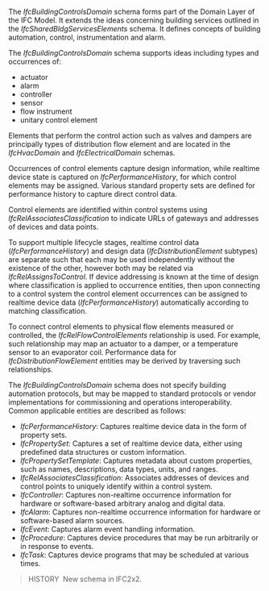 ﻿The _IfcBuildingControlsDomain_ schema forms part of the Domain Layer of the IFC Model. It extends the ideas concerning building services outlined in the _IfcSharedBldgServicesElements_ schema. It defines concepts of building automation, control, instrumentation and alarm.

The _IfcBuildingControlsDomain_ schema supports ideas including types and occurrences of:

* actuator
* alarm
* controller
* sensor
* flow instrument
* unitary control element

Elements that perform the control action such as valves and dampers are principally types of distribution flow element and are located in the _IfcHvacDomain_ and _IfcElectricalDomain_ schemas.

Occurrences of control elements capture design information, while realtime device state is captured on _IfcPerformanceHistory_, for which control elements may be assigned. Various standard property sets are defined for performance history to capture direct control data.

Control elements are identified within control systems using _IfcRelAssociatesClassification_ to indicate URLs of gateways and addresses of devices and data points.

To support multiple lifecycle stages, realtime control data (_IfcPerformanceHistory_) and design data (_IfcDistributionElement_ subtypes) are separate such that each may be used independently without the existence of the other, however both may be related via _IfcRelAssignsToControl_. If device addressing is known at the time of design where classification is applied to occurrence entities, then upon connecting to a control system the control element occurrences can be assigned to realtime device data (_IfcPerformanceHistory_) automatically according to matching classification.

To connect control elements to physical flow elements measured or controlled, the _IfcRelFlowControlElements_ relationship is used. For example, such relationship may map an actuator to a damper, or a temperature sensor to an evaporator coil. Performance data for _IfcDistributionFlowElement_ entities may be derived by traversing such relationships.

The _IfcBuildingControlsDomain_ schema does not specify building automation protocols, but may be mapped to standard protocols or vendor implementations for commissioning and operations interoperability. Common applicable entities are described as follows:

* _IfcPerformanceHistory_: Captures realtime device data in the form of property sets.
* _IfcPropertySet_: Captures a set of realtime device data, either using predefined data structures or custom information.
* _IfcPropertySetTemplate_: Captures metadata about custom properties, such as names, descriptions, data types, units, and ranges.
* _IfcRelAssociatesClassification_: Associates addresses of devices and control points to uniquely identify within a control system.
* _IfcController_: Captures non-realtime occurrence information for hardware or software-based arbitrary analog and digital data.
* _IfcAlarm_: Captures non-realtime occurrence information for hardware or software-based alarm sources.
* _IfcEvent_: Captures alarm event handling information.
* _IfcProcedure_: Captures device procedures that may be run arbitrarily or in response to events.
* _IfcTask_: Captures device programs that may be scheduled at various times.

> HISTORY&nbsp; New schema in IFC2x2.